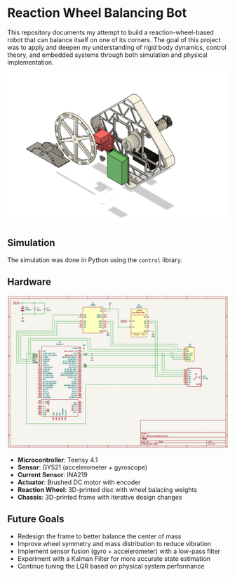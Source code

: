 # Reaction Wheel Balancing Bot

This repository documents my attempt to build a reaction-wheel-based robot that can balance itself on one of its corners. The goal of this project was to apply and deepen my understanding of rigid body dynamics, control theory, and embedded systems through both simulation and physical implementation.

![Balancing Bot GIF](Media/cad_screenshot.png)

## Simulation

The simulation was done in Python using the `control` library. 

## Hardware

![Balancing Bot GIF](Media/Schematic.png)

- **Microcontroller**: Teensy 4.1
- **Sensor**: GY521 (accelerometer + gyroscope)
- **Current Sensor**: INA219
- **Actuator**: Brushed DC motor with encoder
- **Reaction Wheel**: 3D-printed disc with wheel balacing weights 
- **Chassis**: 3D-printed frame with iterative design changes

## Future Goals

- Redesign the frame to better balance the center of mass
- Improve wheel symmetry and mass distribution to reduce vibration
- Implement sensor fusion (gyro + accelerometer) with a low-pass filter
- Experiment with a Kalman Filter for more accurate state estimation
- Continue tuning the LQR based on physical system performance
